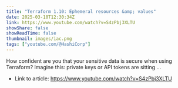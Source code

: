 ```yaml
---
title: "Terraform 1.10: Ephemeral resources &amp; values"
date: 2025-03-10T12:30:34Z
link: https://www.youtube.com/watch?v=S4zPbj3XLTU
showShare: false
showReadTime: false
thumbnail: images/iac.png
tags: ["youtube.com/@HashiCorp"]
---
```

How confident are you that your sensitive data is secure when using Terraform? Imagine this: private keys or API tokens are sitting ...

- Link to article: https://www.youtube.com/watch?v=S4zPbj3XLTU